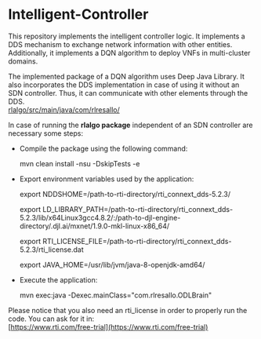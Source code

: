 # Intelligent-Controller
This repository implements the intelligent controller logic. It implements a DDS mechanism to exchange network information with other entities. Additionally, it implements a DQN algorithm to deploy VNFs in multi-cluster domains.

The implemented package of a DQN algorithm uses Deep Java Library. It also incorporates the DDS implementation in case of using it without an SDN controller. Thus, it can communicate with other elements through the DDS.<br/>  [rlalgo/src/main/java/com/rlresallo/](rlalgo/src/main/java/com/rlresallo/)

In case of running the **rlalgo package** independent of an SDN controller are necessary some steps:
- Compile the package using the following command: 
  
  mvn clean install -nsu -DskipTests -e
- Export environment variables used by the application:

  export NDDSHOME=/path-to-rti-directory/rti_connext_dds-5.2.3/
  
  export LD_LIBRARY_PATH=/path-to-rti-directory/rti_connext_dds-5.2.3/lib/x64Linux3gcc4.8.2/:/path-to-djl-engine-directory/.djl.ai/mxnet/1.9.0-mkl-linux-x86_64/
  
  export RTI_LICENSE_FILE=/path-to-rti-directory/rti_connext_dds-5.2.3/rti_license.dat
  
  export JAVA_HOME=/usr/lib/jvm/java-8-openjdk-amd64/
- Execute the application:

  mvn exec:java -Dexec.mainClass="com.rlresallo.ODLBrain"
  
 Please notice that you also need an rti_license in order to properly run the code. You can ask for it in:
 <br/>[https://www.rti.com/free-trial](https://www.rti.com/free-trial)
